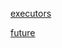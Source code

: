 
[executors](https://www.uml-diagrams.org/examples/java-7-concurrent-executors-uml-class-diagram-example.png)

[future](https://www.uml-diagrams.org/examples/java-7-concurrent-future-uml-class-diagram-example.png)

